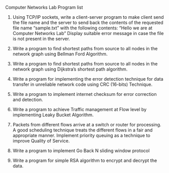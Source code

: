 Computer Networks Lab Program list


1. Using TCP/IP sockets, write a client-server program to make client send the file name and the server to send back the contents of the requested file name “sample.txt” with the following contents: “Hello we are at Computer Networks Lab” Display suitable error message in case the file is not present in the server.


2. Write a program to find shortest paths from source to all nodes in the network graph using Bellman Ford Algorithm.


3. Write a program to find shortest paths from source to all nodes in the network graph using Dijkstra’s shortest path algorithm.


4. Write a program for implementing the error detection technique for data transfer in unreliable network code using CRC (16-bits) Technique.


5. Write a program to implement internet checksum for error correction and detection.


6. Write a program to achieve Traffic management at Flow level by implementing Leaky Bucket Algorithm.


7. Packets from different flows arrive at a switch or router for processing. A good scheduling technique treats the different flows in a fair and appropriate manner. Implement priority queuing as a technique to improve Quality of Service.


8. Write a program to implement Go Back N sliding window protocol


9. Write a program for simple RSA algorithm to encrypt and decrypt the data.